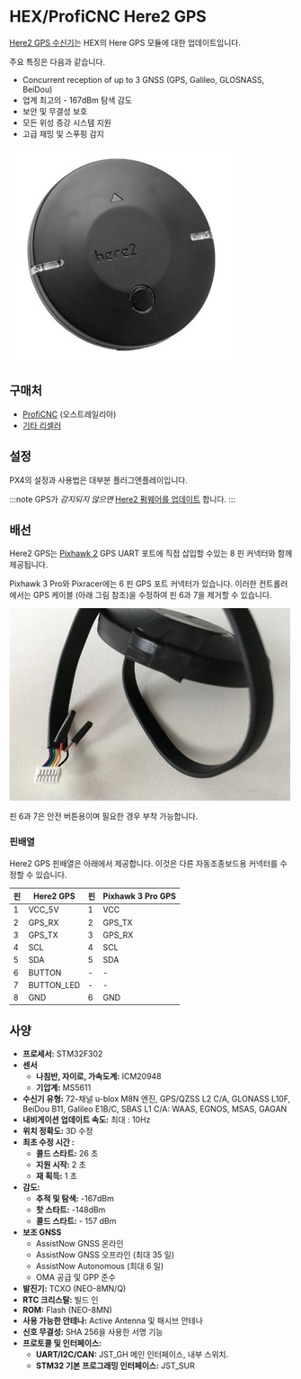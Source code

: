 # HEX/ProfiCNC Here2 GPS

[Here2 GPS 수신기](http://www.proficnc.com/all-products/152-gps-module.html)는 HEX의 Here GPS 모듈에 대한 업데이트입니다.

주요 특징은 다음과 같습니다.
- Concurrent reception of up to 3 GNSS (GPS, Galileo, GLOSNASS, BeiDou)
- 업계 최고의 - 167dBm 탐색 감도
- 보안 및 무결성 보호
- 모든 위성 증강 시스템 지원
- 고급 재밍 및 스푸핑 감지


<img src="../../assets/hardware/gps/here2_gps_module.jpg" />


## 구매처

* [ProfiCNC](http://www.proficnc.com/all-products/152-gps-module.html) (오스트레일리아)
* [기타 리셀러](http://www.proficnc.com/stores)

## 설정

PX4의 설정과 사용법은 대부분 플러그앤플레이입니다.

:::note GPS가 *감지되지 않으면* [Here2 펌웨어를 업데이트](https://docs.cubepilot.org/user-guides/here-2/updating-here-2-firmware) 합니다.
:::

## 배선

Here2 GPS는 [Pixhawk 2](http://www.hex.aero/wp-content/uploads/2016/07/DRS_Pixhawk-2-17th-march-2016.pdf) GPS UART 포트에 직접 삽입할 수있는 8 핀 커넥터와 함께 제공됩니다.

Pixhawk 3 Pro와 Pixracer에는 6 핀 GPS 포트 커넥터가 있습니다. 이러한 컨트롤러에서는 GPS 케이블 (아래 그림 참조)을 수정하여 핀 6과 7을 제거할 수 있습니다.

<img src="../../assets/hardware/gps/rtk_here_plug_gps_to_6pin_connector.jpg" width="500px" />

핀 6과 7은 안전 버튼용이며 필요한 경우 부착 가능합니다.

### 핀배열

Here2 GPS 핀배열은 아래에서 제공합니다. 이것은 다른 자동조종보드용 커넥터를 수정할 수 있습니다.

| 핀 | Here2 GPS  | 핀 | Pixhawk 3 Pro GPS |
| - | ---------- | - | ----------------- |
| 1 | VCC_5V     | 1 | VCC               |
| 2 | GPS_RX     | 2 | GPS_TX            |
| 3 | GPS_TX     | 3 | GPS_RX            |
| 4 | SCL        | 4 | SCL               |
| 5 | SDA        | 5 | SDA               |
| 6 | BUTTON     | - | -                 |
| 7 | BUTTON_LED | - | -                 |
| 8 | GND        | 6 | GND               |

## 사양

- **프로세서:** STM32F302
- **센서**
  - **나침반, 자이로, 가속도계:** ICM20948
  - **기압계:** MS5611
- **수신기 유형:** 72-채널 u-blox M8N 엔진, GPS/QZSS L2 C/A, GLONASS L10F, BeiDou B11, Galileo E1B/C, SBAS L1 C/A: WAAS, EGNOS, MSAS, GAGAN
- **내비게이션 업데이트 속도:** 최대 : 10Hz
- **위치 정확도:** 3D 수정
- **최초 수정 시간 :**
  - **콜드 스타트:** 26 초
  - **지원 시작:** 2 초
  - **재 획득:** 1 초
- **감도:**
  - **추적 및 탐색:** -167dBm
  - **핫 스타트:** -148dBm
  - **콜드 스타트:** - 157 dBm
- **보조 GNSS**
  - AssistNow GNSS 온라인
  - AssistNow GNSS 오프라인 (최대 35 일)
  - AssistNow Autonomous (최대 6 일)
  - OMA 공급 및 GPP 준수
- **발진기:** TCXO (NEO-8MN/Q)
- **RTC 크리스탈:** 빌드 인
- **ROM:** Flash (NEO-8MN)
- **사용 가능한 안테나:** Active Antenna 및 패시브 안테나
- **신호 무결성:** SHA 256을 사용한 서명 기능
- **프로토콜 및 인터페이스:**
  - **UART/I2C/CAN:** JST_GH 메인 인터페이스, 내부 스위치.
  - **STM32 기본 프로그래밍 인터페이스:** JST_SUR
